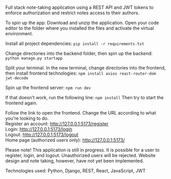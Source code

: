 Full stack note-taking application using a REST API and JWT tokens to enforce authorization and restrict notes access to their authors.


To spin up the app:
Download and unzip the application. Open your code editor to the folder where you installed the files and activate the virtual environment.

Install all project dependencies:
```pip install -r requirements.txt```

Change directories into the backend folder, then spin up the backend:
```python manage.py startapp```

Split your terminal. In the new terminal, change directories into the frontend, then install frontend technologies:
```npm install axios react-router-dom jwt-decode```

Spin up the frontend server:
```npm run dev```

If that doesn't work, run the following line:
```npm install```
Then try to start the frontend again.

Follow the link to open the frontend. Change the URL according to what you're looking to do. <br/>
Register an account:                http://127.0.0.1:5173/register <br/>
Login:                              http://127.0.0.1:5173/login <br/>
Logout:                             http://127.0.0.1:5173/logout <br/>
Home page (authorized users only):  http://127.0.0.1:5173/

Please note!
This application is still in progress. It is possible for a user to register, login, and logout. Unauthorized users will be rejected. Website design and note taking, however, have not yet been implemented.

Technologies used: Python, Django, REST, React, JavaScript, JWT